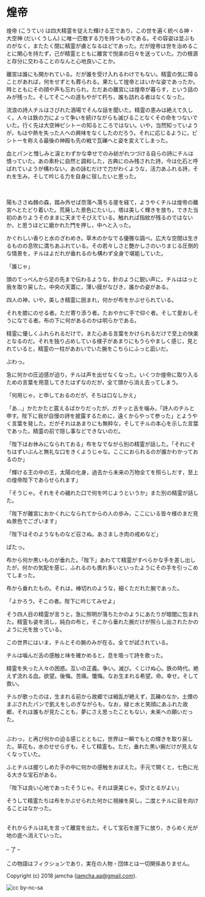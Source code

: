 

# 煌帝

煌帝 (こうてい) は四大精霊を従えた輝ける王であり，この世を遍く統べる神・大空神 (だいくうしん) に唯一匹敵する力を持つものである。その容姿は並ぶものがなく，またたく間に精霊が虜となるほどであった。だが煌帝は世を治めることに関心を持たず，己が精霊とともに離宮で悦楽の日々を送っていた。力の根源と存分に交わることのなんと心地良いことか。  

離宮は誰にも開かれている。だが誰を受け入れるわけでもない。精霊の気に障ることがあれば，何をせずとも葬られる。果たして煌帝とはいかな姿であったか。時とともにその顔や声も忘れられ，ただあの離宮には煌帝が暮らす，という話のみが残った。そしてそこへの道もやがて朽ち，誰も訪れる者はなくなった。  

流浪の詩人チルはさびれた酒場でそんな話を聞いた。精霊の恵みは絶えて久しく，人々は鉄の力によって争いを続けながらも滅びることなくその命をつないでいた。行く先は大空神ピシトーの知るところではない。いや，当然知っていようが，もはや熱を失った人への興味をなくしたのだろう。それに応じるように，ピシトーを称える最後の神殿も先の戦で瓦礫へと姿を変えてしまった。  

血とパンと憎しみと涙とわずかな幸せでのみ紡がれつづける自らの詩にチルは憤っていた。あの素朴に自然と調和した，古典にのみ残された詩，今は化石と呼ばれていようが構わない，あの詠むだけで力がわくような，活力あふれる詩，それを生み，そして吟じる力を自身に宿したいと思った。  

<br>  
<br>  
陽もささぬ棘の森，踏み外せば奈落へ落ちる崖を経て，ようやくチルは煌帝の離宮へとたどり着いた。荒廃した景色にたいし，塔は美しく輝きを放ち，できた当初のありようそのままに天までそびえている。触れれば指紋が残るのではないか，と思うほどに磨かれた門を押し，中へと入った。  

かぐわしい香りと水のざわめき。草木のかなでる優雅な調べ。広大な空間は生きるものの息吹に満ちあふれている。その若々しさと艶かしさのいりまじる圧倒的な情景を，チルはよだれが垂れるのも構わず全身で堪能していた。  

「誰じゃ」  

頭のてっぺんから足の先まで伝わるような，針のように鋭い声に，チルははっと我を取り戻した。中央の天蓋に，薄い膜がなびき，誰かの姿がある。  

四人の神，いや，美しき精霊に囲まれ，何かが布をかぶせられている。  

それを膝にのせる者。ただ寄り添う者。たおやかに手で仰ぐ者。そして愛おしそうになでる者。布の下に何があるのかは明らかである。  

精霊に優しくふれられるだけで，また心ある言葉をかけられるだけで至上の快楽となるのだ。それを独り占めしている様子があまりにもうらやましく感じ，見とれていると，精霊の一柱があおいでいた腕をこちらにふっと凪いだ。  

ぶわっ。  

急に何かの圧迫感が迫り，チルは声を出せなくなった。いくつか煌帝に取り入るための言葉を用意してきたはずなのだが，全て頭から消え去ってしまう。  

「何用じゃ，と申しておるのだが，そちは口なしかえ」  

「あ…」かたかたと震えるばかりだったが，ガチッと舌を噛み，「詩人のチルと申す。陛下に我が自慢の詩を披露するために，遠くからやって参った」とようやく言葉を発した。だがそれはあまりにも無粋な，そしてチルの本心を示した言葉であった。精霊の前で隠し事などできないのだ。  

「陛下はお休みになられておる」布をなでながら別の精霊が話した。「それにそちはずいぶんと無礼な口をきくようじゃな。ここにおられるのが誰かわかっておるのか」  

「輝ける王の中の王，太陽の化身，過去から未来の万物全てを照らしだす，至上の煌帝陛下であらせられます」  

「そうじゃ。それをその穢れた口で何を吟じようというか」また別の精霊が話した。  

「陛下が離宮におかくれになられてからの人の歩み，ここにいる皆々様のまだ見ぬ景色でございます」  

「陛下はそのようなものなど召さぬ。あさましき肉の戒めなど」  

ぱたっ。  

布から何か黒いものが垂れた。「陛下」あわてて精霊がすべらかな手を差し出したが，何かの気配を感じ，ふれるのも畏れ多いといったようにその手を引っこめてしまった。  

布から垂れたもの。それは，棒切れのような，細くただれた腕であった。  

「よかろう，そこの者。陛下に吟じてみせよ」  

そう四人目の精霊が言うと，急に照明が落ちたかのようにあたりが暗闇に包まれた。精霊も姿を消し，純白の布と，そこから垂れた腕だけが照らし出されたかのように光を放っている。  

この世界にはいま，チルとその腕のみが在る。全てが試されている。  

チルは噛んだ舌の感触と味を確かめると，息を吸って詩を歌った。  

精霊を失った人々の困惑。互いの正義。争い。滅び。くじけぬ心。鉄の時代。絶えず流れる血。欲望。後悔。苦痛。懺悔。なお生まれる希望。命。幸せ。そして救い。  

チルが歌ったのは，生まれる前から故郷では戦乱が絶えず，瓦礫のなか，土煙のまぶされたパンで飢えをしのぎながらも，なお，緑と水と笑顔にあふれた故郷，それは誰もが見たことも，夢にさえ思ったこともない，未来への願いだった。  

<br>  
ぶわっ，と再び何かの迫る感じとともに，世界は一瞬でもとの輝きを取り戻した。草花も，水のせせらぎも，そして精霊も。ただ，垂れた黒い腕だけが見えなくなっていた。  

ふとチルは握りしめた手の中に何かの感触をおぼえた。手元で開くと，七色に光る大きな宝石がある。  

「陛下は良い心地であったそうじゃ。それは褒美じゃ。受けとるがよい」  

そうして精霊たちは布をかぶせられた何かに視線を戻し，二度とチルに目を向けることはなかった。  

<br>  
それからチルは礼を言って離宮を出た。そして宝石を崖下に放り，きらめく光が地の底へ消えていった。  

<br>  
<br>  
&#x2013; 了 &#x2013;  

<br>  
<br>  
この物語はフィクションであり，実在の人物・団体とは一切関係ありません。  

Copyright (c) 2018 jamcha (jamcha.aa@gmail.com).  

![cc by-nc-sa](https://i.creativecommons.org/l/by-nc-sa/4.0/88x31.png)  

